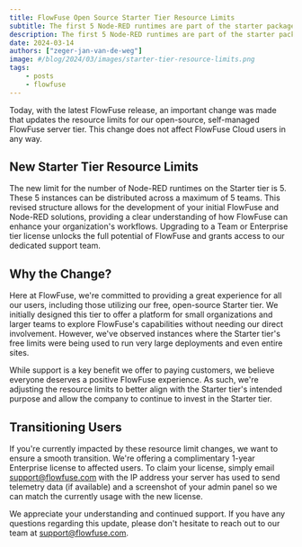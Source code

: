 ```yaml
---
title: FlowFuse Open Source Starter Tier Resource Limits
subtitle: The first 5 Node-RED runtimes are part of the starter package going forward
description: The first 5 Node-RED runtimes are part of the starter package going forward
date: 2024-03-14
authors: ["zeger-jan-van-de-weg"]
image: #/blog/2024/03/images/starter-tier-resource-limits.png
tags:
    - posts
    - flowfuse
---
```


Today, with the latest FlowFuse release, an important change was made that
updates the resource limits for our open-source, self-managed FlowFuse server
tier. This change does not affect FlowFuse Cloud users in any way.

<!--more-->

## New Starter Tier Resource Limits

The new limit for the number of Node-RED runtimes on the Starter tier is 5.
These 5 instances can be distributed across a maximum of 5 teams. This revised
structure allows for the development of your initial FlowFuse and Node-RED
solutions, providing a clear understanding of how FlowFuse can enhance your
organization's workflows. Upgrading to a Team or Enterprise tier license unlocks
the full potential of FlowFuse and grants access to our dedicated support team.

## Why the Change?

Here at FlowFuse, we're committed to providing a great experience for all our
users, including those utilizing our free, open-source Starter tier.  We
initially designed this tier to offer a platform for small organizations and
larger teams to explore FlowFuse's capabilities without needing our direct
involvement. However, we've observed instances where the Starter tier's free
limits were being used to run very large deployments and even entire sites.

While support is a key benefit we offer to paying customers, we believe everyone
deserves a positive FlowFuse experience. As such, we're adjusting the resource
limits to better align with the Starter tier's intended purpose and allow the
company to continue to invest in the Starter tier.

## Transitioning Users

If you're currently impacted by these resource limit changes, we want to ensure
a smooth transition. We're offering a complimentary 1-year Enterprise license to
affected users. To claim your license, simply email support@flowfuse.com with
the IP address your server has used to send telemetry data (if available) and a
screenshot of your admin panel so we can match the currently usage with the new
license.

We appreciate your understanding and continued support. If you have any
questions regarding this update, please don't hesitate to reach out to our team
at support@flowfuse.com.
